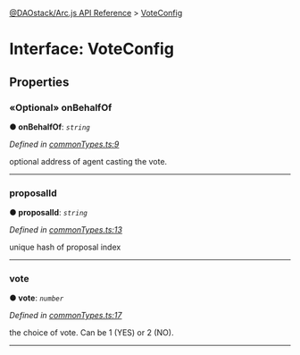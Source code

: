 [@DAOstack/Arc.js API Reference](../README.md) > [VoteConfig](../interfaces/voteconfig.md)



# Interface: VoteConfig


## Properties
<a id="onbehalfof"></a>

### «Optional» onBehalfOf

**●  onBehalfOf**:  *`string`* 

*Defined in [commonTypes.ts:9](https://github.com/daostack/arc.js/blob/0fff6d4/lib/commonTypes.ts#L9)*



optional address of agent casting the vote.




___

<a id="proposalid"></a>

###  proposalId

**●  proposalId**:  *`string`* 

*Defined in [commonTypes.ts:13](https://github.com/daostack/arc.js/blob/0fff6d4/lib/commonTypes.ts#L13)*



unique hash of proposal index




___

<a id="vote"></a>

###  vote

**●  vote**:  *`number`* 

*Defined in [commonTypes.ts:17](https://github.com/daostack/arc.js/blob/0fff6d4/lib/commonTypes.ts#L17)*



the choice of vote. Can be 1 (YES) or 2 (NO).




___


